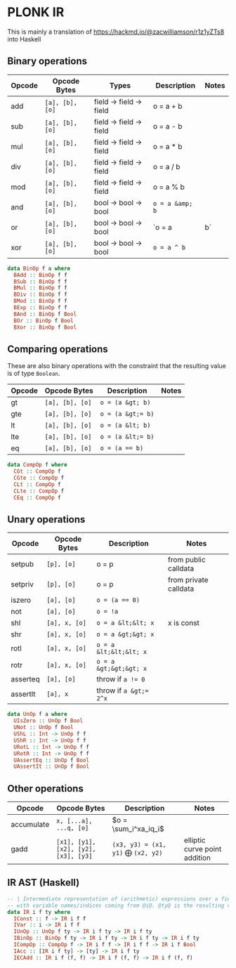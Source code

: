# PLONK IR

This is mainly a translation of https://hackmd.io/@zacwilliamson/r1z1yZTs8 into Haskell

## Binary operations

| Opcode | Opcode Bytes    | Types                   | Description     | Notes |
| ------ | --------------- | ----------------------- | --------------- | ----- |
| add    | `[a], [b], [o]` | field -> field -> field | o = a + b       |       |
| sub    | `[a], [b], [o]` | field -> field -> field | o = a - b       |       |
| mul    | `[a], [b], [o]` | field -> field -> field | o = a * b       |       |
| div    | `[a], [b], [o]` | field -> field -> field | o = a / b       |       |
| mod    | `[a], [b], [o]` | field -> field -> field | o = a % b       |       |
| and    | `[a], [b], [o]` | bool -> bool -> bool    | `o = a &amp; b` |       |
| or     | `[a], [b], [o]` | bool -> bool -> bool    | `o = a | b`     |       |
| xor    | `[a], [b], [o]` | bool -> bool -> bool    | `o = a ^ b`     |       |

```haskell
data BinOp f a where
  BAdd :: BinOp f f
  BSub :: BinOp f f
  BMul :: BinOp f f
  BDiv :: BinOp f f
  BMod :: BinOp f f
  BExp :: BinOp f f
  BAnd :: BinOp f Bool
  BOr :: BinOp f Bool
  BXor :: BinOp f Bool
```

## Comparing operations

These are also binary operations with the constraint that the resulting value is of type `Boolean`.

| Opcode | Opcode Bytes    | Description       | Notes |
| ------ | --------------- | ----------------- | ----- |
| gt     | `[a], [b], [o]` | `o = (a &gt; b)`  |       |
| gte    | `[a], [b], [o]` | `o = (a &gt;= b)` |       |
| lt     | `[a], [b], [o]` | `o = (a &lt; b)`  |       |
| lte    | `[a], [b], [o]` | `o = (a &lt;= b)` |       |
| eq     | `[a], [b], [o]` | `o = (a == b)`    |       |

```haskell
data CompOp f where
  CGt :: CompOp f
  CGte :: CompOp f
  CLt :: CompOp f
  CLte :: CompOp f
  CEq :: CompOp f
```

## Unary operations

| Opcode   | Opcode Bytes  | Description                    | Notes                 |
| -------- | ------------- | ------------------------------ | --------------------- |
| setpub   | `[p], [o]`    | o = p                          | from public calldata  |
| setpriv  | `[p], [o]`    | o = p                          | from private calldata |
| iszero   | `[a], [o]`    | `o = (a == 0)`                 |                       |
| not      | `[a], [o]`    | `o = !a`                       |                       |
| shl      | `[a], x, [o]` | `o = a &lt;&lt; x`             | x is const            |
| shr      | `[a], x, [o]` | `o = a &gt;&gt; x`             |                       |
| rotl     | `[a], x, [o]` | `o = a &lt;&lt;&lt; x`         |                       |
| rotr     | `[a], x, [o]` | `o = a &gt;&gt;&gt; x`         |                       |
| asserteq | `[a], [o]`    | throw if `a != 0`              |                       |
| assertlt | `[a], x`      | throw if `a &gt;= 2^x`         |                       |

```haskell
data UnOp f a where
  UIsZero :: UnOp f Bool
  UNot :: UnOp f Bool
  UShL :: Int -> UnOp f f
  UShR :: Int -> UnOp f f
  URotL :: Int -> UnOp f f
  URotR :: Int -> UnOp f f
  UAssertEq :: UnOp f Bool
  UAssertIt :: UnOp f Bool
```


## Other operations

| Opcode     | Opcode Bytes                         | Description                                  | Notes                         |
| ---------- | ------------------------------------ | -------------------------------------------- | ----------------------------- |
| accumulate | `x, [...a], ...q, [o]`               | $o = \sum_i^xa_iq_i$                         |                               |
| gadd       | `[x1], [y1], [x2], [y2], [x3], [y3]` | `(x3, y3) = (x1, y1)` $\bigoplus$ `(x2, y2)` | elliptic curve point addition |

## IR AST (Haskell)
``` haskell
-- | Intermediate representation of (arithmetic) expressions over a field @f@
-- with variable names/indices coming from @i@. @ty@ is the resulting value.
data IR i f ty where
  IConst :: f -> IR i f f
  IVar :: i -> IR i f f
  IUnOp :: UnOp f ty -> IR i f ty -> IR i f ty
  IBinOp :: BinOp f ty -> IR i f ty -> IR i f ty -> IR i f ty
  ICompOp :: CompOp f -> IR i f f -> IR i f f -> IR i f Bool
  IAcc :: [IR i f ty] -> [ty] -> IR i f ty
  IECAdd :: IR i f (f, f) -> IR i f (f, f) -> IR i f (f, f)
```